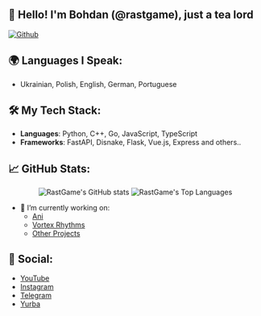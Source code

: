 
<h2>👋 Hello! I'm Bohdan (@rastgame), just a tea lord</h2> 

[![Github](https://img.shields.io/github/followers/rastgame?label=Follow&style=social)](https://github.com/rastgame)

## 🌍 Languages I Speak:
- Ukrainian, Polish, English, German, Portuguese

## 🛠 My Tech Stack:

- **Languages**: Python, C++, Go, JavaScript, TypeScript
- **Frameworks**: FastAPI, Disnake, Flask, Vue.js, Express and others..
  
## 📈 GitHub Stats:

<p align="center">
  <img src="https://github-readme-stats.vercel.app/api?username=rastgame&show_icons=true&theme=radical" alt="RastGame's GitHub stats" />
  <img src="https://github-readme-stats.vercel.app/api/top-langs/?username=rastgame&layout=compact&theme=radical" alt="RastGame's Top Languages"/>
</p>

- 🔭 I’m currently working on:
  - [Ani](https://ani.pp.ua)
  - [Vortex Rhythms](https://in.developing.com)
  - [Other Projects](https://rastgame.github.com/projects)
  
## 🌟 Social:
- [YouTube](https://www.youtube.com/@rastgame_)
- [Instagram](https://Instagram.com/_rastgame_)
- [Telegram](https://t.me/rastgame)
- [Yurba](https://me.yurba.one/rastgame)

